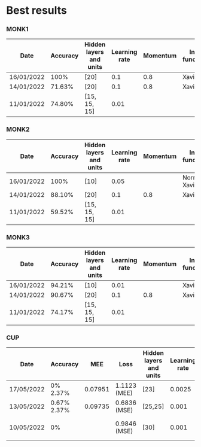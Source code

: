 # Best results
### MONK1
|Date|Accuracy|Hidden layers and units|Learning rate|Momentum|Init. function|Activ. function|Notes|
|---|---|---|---|---|---|---|---|
|16/01/2022|100%|[20]|0.1|0.8|Xavier|Sigmoid| |
|14/01/2022|71.63%|[20]|0.1|0.8|Xavier|Sigmoid| |
|11/01/2022|74.80%|[15, 15, 15]|0.01| | | | | |

### MONK2
|Date|Accuracy|Hidden layers and units|Learning rate|Momentum|Init. function|Activ. function|Notes|
|---|---|---|---|---|---|---|---|
|16/01/2022|100%|[10]|0.05| |Norm. Xavier|Sigmoid| |
|14/01/2022|88.10%|[20]|0.1|0.8|Xavier| | | |
|11/01/2022|59.52%|[15, 15, 15]|0.01| | | | | |

### MONK3
|Date|Accuracy|Hidden layers and units|Learning rate|Momentum|Init. function|Activ. function|Notes|
|---|---|---|---|---|---|---|---|
|16/01/2022|94.21%|[10]|0.01| |Xavier|Sigmoid| |
|14/01/2022|90.67%|[20]|0.1|0.8|Xavier| | | |
|11/01/2022|74.17%|[15, 15, 15]|0.01| | | | | |

### CUP
|Date|Accuracy|MEE|Loss|Hidden layers and units|Learning rate|Momentum|Init. function|Activ. function|Notes|
|---|---|---|---|---|---|---|---|---|---|
|17/05/2022|0% 2.37%|0.07951|1.1123 (MEE)|[23]|0.0025| |Norm. Xavier|Tanh|L2(l = 1e-05)|
|13/05/2022|0.67% 2.37%|0.09735|0.6836 (MSE)|[25,25]|0.001| |Norm. Xavier|Tanh| |
|10/05/2022|0%| |0.9846 (MSE)|[30]|0.001|0.85|He|Tanh|Quick baseline test|
